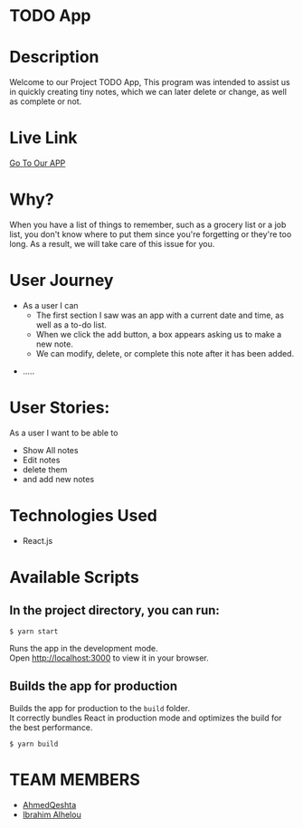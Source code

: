 # TODO App

# Description

Welcome to our Project TODO App, This program was intended to assist us in quickly creating tiny notes, which we can later delete or change, as well as complete or not.

# Live Link

[Go To Our APP](https://nice-to-do.netlify.app/)

# Why?

When you have a list of things to remember, such as a grocery list or a job list, you don't know where to put them since you're forgetting or they're too long. As a result, we will take care of this issue for you.

# User Journey

- As a user I can
  * The first section I saw was an app with a current date and time, as well as a to-do list.
  * When we click the add button, a box appears asking us to make a new note.
  * We can modify, delete, or complete this note after it has been added.

* .....

# User Stories:

As a user I want to be able to

- Show All notes 
- Edit notes
- delete them
- and add new notes

# Technologies Used
- React.js

# Available Scripts

## In the project directory, you can run:

```shell
$ yarn start
```

Runs the app in the development mode.\
Open [http://localhost:3000](http://localhost:3000) to view it in your browser.

## Builds the app for production

Builds the app for production to the `build` folder.\
It correctly bundles React in production mode and optimizes the build for the best performance.

```shell
$ yarn build
```

# TEAM MEMBERS

- [AhmedQeshta](https://github.com/AhmedQeshta)
- [Ibrahim Alhelou](https://github.com/KAHMOOSHA)

